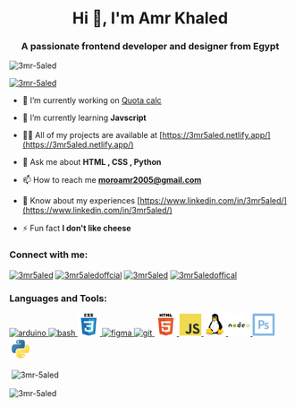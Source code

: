 <h1 align="center">Hi 👋, I'm Amr Khaled</h1>
<h3 align="center">A passionate frontend developer and designer from Egypt</h3>

<p align="left"> <img src="https://komarev.com/ghpvc/?username=3mr-5aled&label=Profile%20views&color=0e75b6&style=flat-square" alt="3mr-5aled" /> </p>

<p align="left"> <a href="https://github.com/ryo-ma/github-profile-trophy"><img src="https://github-profile-trophy.vercel.app/?username=3mr-5aled" alt="3mr-5aled" /></a> </p>

- 🔭 I’m currently working on [Quota calc](https://quotacalc.netlify.app/)

- 🌱 I’m currently learning **Javscript**

- 👨‍💻 All of my projects are available at [https://3mr5aled.netlify.app/](https://3mr5aled.netlify.app/)

- 💬 Ask me about **HTML , CSS , Python**

- 📫 How to reach me **moroamr2005@gmail.com**

- 📄 Know about my experiences [https://www.linkedin.com/in/3mr5aled/](https://www.linkedin.com/in/3mr5aled/)

- ⚡ Fun fact **I don't like cheese**

<h3 align="left">Connect with me:</h3>
<p align="left">
<a href="https://dev.to/3mr5aled" target="blank"><img align="center" src="https://raw.githubusercontent.com/rahuldkjain/github-profile-readme-generator/master/src/images/icons/Social/devto.svg" alt="3mr5aled" height="30" width="40" /></a>
<a href="https://twitter.com/3mr5aledoffcial" target="blank"><img align="center" src="https://raw.githubusercontent.com/rahuldkjain/github-profile-readme-generator/master/src/images/icons/Social/twitter.svg" alt="3mr5aledoffcial" height="30" width="40" /></a>
<a href="https://linkedin.com/in/3mr5aled" target="blank"><img align="center" src="https://raw.githubusercontent.com/rahuldkjain/github-profile-readme-generator/master/src/images/icons/Social/linked-in-alt.svg" alt="3mr5aled" height="30" width="40" /></a>
<a href="https://fb.com/3mr5aledoffical" target="blank"><img align="center" src="https://raw.githubusercontent.com/rahuldkjain/github-profile-readme-generator/master/src/images/icons/Social/facebook.svg" alt="3mr5aledoffical" height="30" width="40" /></a>
</p>

<h3 align="left">Languages and Tools:</h3>
<p align="left"> <a href="https://www.arduino.cc/" target="_blank" rel="noreferrer"> <img src="https://cdn.worldvectorlogo.com/logos/arduino-1.svg" alt="arduino" width="40" height="40"/> </a> <a href="https://www.gnu.org/software/bash/" target="_blank" rel="noreferrer"> <img src="https://www.vectorlogo.zone/logos/gnu_bash/gnu_bash-icon.svg" alt="bash" width="40" height="40"/> </a> <a href="https://www.w3schools.com/css/" target="_blank" rel="noreferrer"> <img src="https://raw.githubusercontent.com/devicons/devicon/master/icons/css3/css3-original-wordmark.svg" alt="css3" width="40" height="40"/> </a> <a href="https://www.figma.com/" target="_blank" rel="noreferrer"> <img src="https://www.vectorlogo.zone/logos/figma/figma-icon.svg" alt="figma" width="40" height="40"/> </a> <a href="https://git-scm.com/" target="_blank" rel="noreferrer"> <img src="https://www.vectorlogo.zone/logos/git-scm/git-scm-icon.svg" alt="git" width="40" height="40"/> </a> <a href="https://www.w3.org/html/" target="_blank" rel="noreferrer"> <img src="https://raw.githubusercontent.com/devicons/devicon/master/icons/html5/html5-original-wordmark.svg" alt="html5" width="40" height="40"/> </a> <a href="https://developer.mozilla.org/en-US/docs/Web/JavaScript" target="_blank" rel="noreferrer"> <img src="https://raw.githubusercontent.com/devicons/devicon/master/icons/javascript/javascript-original.svg" alt="javascript" width="40" height="40"/> </a> <a href="https://www.linux.org/" target="_blank" rel="noreferrer"> <img src="https://raw.githubusercontent.com/devicons/devicon/master/icons/linux/linux-original.svg" alt="linux" width="40" height="40"/> </a> <a href="https://nodejs.org" target="_blank" rel="noreferrer"> <img src="https://raw.githubusercontent.com/devicons/devicon/master/icons/nodejs/nodejs-original-wordmark.svg" alt="nodejs" width="40" height="40"/> </a> <a href="https://www.photoshop.com/en" target="_blank" rel="noreferrer"> <img src="https://raw.githubusercontent.com/devicons/devicon/master/icons/photoshop/photoshop-line.svg" alt="photoshop" width="40" height="40"/> </a> <a href="https://www.python.org" target="_blank" rel="noreferrer"> <img src="https://raw.githubusercontent.com/devicons/devicon/master/icons/python/python-original.svg" alt="python" width="40" height="40"/> </a> </p>



<p>&nbsp;<img align="center" src="https://github-readme-stats.vercel.app/api?username=3mr-5aled&show_icons=true&theme=dracula&locale=en" alt="3mr-5aled" /></p>

<p><img align="center" src="https://github-readme-streak-stats.herokuapp.com/?user=3mr-5aled&theme=dark" alt="3mr-5aled" /></p>
